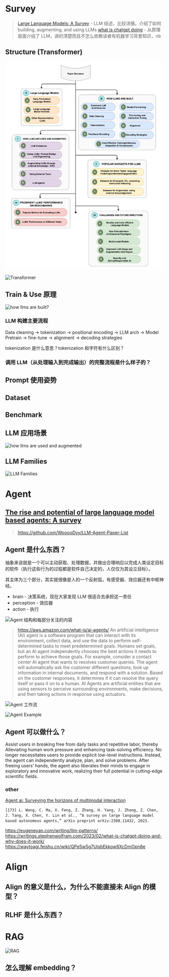 # Survey

> [Large Language Models: A Survey](https://arxiv.org/pdf/2402.06196) - LLM 综述，比较详细。介绍了如何 building, augmenting, and using LLMs
> [what is chatgpt doing](https://writings.stephenwolfram.com/2023/02/what-is-chatgpt-doing-and-why-does-it-work/) - 从原理层面介绍了 LLM，讲的清楚而且不怎么依赖读者有机器学习背景知识，nb

## Structure (Transformer)

![Paper structure](level_1/LLM/image.png)

![Transformer](image-6.png)

## Train & Use 原理

![how llms are built?](image-3.png)

### LLM 构建主要流程

Data cleaning -> tokenization -> positional encoding -> LLM arch -> Model Pretrain -> fine-tune -> alignment -> decoding strategies

tokenization 是什么意思？tokenization 和字符有什么区别？

### 调用 LLM（从处理输入到完成输出）的完整流程是什么样子的？


## Prompt 使用姿势

## Dataset

## Benchmark

## LLM 应用场景

![how llms are used and augmented](image-4.png)

## LLM Families

![LLM Families](image-5.png)

# Agent

## [The rise and potential of large language model based agents: A survey](https://arxiv.org/pdf/2309.07864)

> https://github.com/WooooDyy/LLM-Agent-Paper-List

## Agent 是什么东西？

抽象来说就是一个可以主动获取、处理数据，并做出合理响应以完成人类设定目标的软件（执行这些行为的过程都是软件自己决定的，人仅仅为其设立目标）。

其主体为三个部分，其实就很像是人的一个反射弧，有感受器、效应器还有中枢神经。

* brain - 决策系统，现在大家发现 LLM 很适合去承担这一责任
* perception - 效应器
* action - 执行

![Agent 结构和每部分关注的内容](image-1.png)

> https://aws.amazon.com/what-is/ai-agents/
An artificial intelligence (AI) agent is a software program that can interact with its environment, collect data, and use the data to perform self-determined tasks to meet predetermined goals. Humans set goals, but an AI agent independently chooses the best actions it needs to perform to achieve those goals. For example, consider a contact center AI agent that wants to resolves customer queries. The agent will automatically ask the customer different questions, look up information in internal documents, and respond with a solution. Based on the customer responses, it determines if it can resolve the query itself or pass it on to a human.
AI Agents are artificial entities that are using sensors to perceive surrounding environments, make decisions, and then taking actions in response using actuators.

![Agent 工作流](image-2.png)

![Agent Example](image-8.png)

## Agent 可以做什么？

Assist users in breaking free from daily tasks and repetitive labor, thereby Alleviating human work pressure and enhancing task-solving efficiency.
No longer necessitates users to provide explicit low-level instructions. Instead, the agent can independently analyze, plan, and solve problems.
After freeing users’ hands, the agent also liberates their minds to engage in exploratory and innovative work, realizing their full potential in cutting-edge scientific fields.

### other

[Agent ai: Surveying the horizons of multimodal interaction](https://arxiv.org/pdf/2401.03568)

```txt
[173] L. Wang, C. Ma, X. Feng, Z. Zhang, H. Yang, J. Zhang, Z. Chen,
J. Tang, X. Chen, Y. Lin et al., “A survey on large language model
based autonomous agents,” arXiv preprint arXiv:2308.11432, 2023.
```

https://eugeneyan.com/writing/llm-patterns/
https://writings.stephenwolfram.com/2023/02/what-is-chatgpt-doing-and-why-does-it-work/
https://waytoagi.feishu.cn/wiki/QPe5w5g7UisbEkkow8XcDmOpn8e


# Align

## Align 的意义是什么，为什么不能直接未 Align 的模型？

## RLHF 是什么东西？

# RAG

![RAG](image-7.png)

## 怎么理解 embedding？
